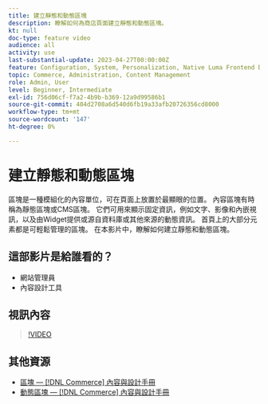 ```yaml
---
title: 建立靜態和動態區塊
description: 瞭解如何為商店頁面建立靜態和動態區塊。
kt: null
doc-type: feature video
audience: all
activity: use
last-substantial-update: 2023-04-27T00:00:00Z
feature: Configuration, System, Personalization, Native Luma Frontend Development, Page Content
topic: Commerce, Administration, Content Management
role: Admin, User
level: Beginner, Intermediate
exl-id: 756d06cf-f7a2-4b9b-b369-12a9d99586b1
source-git-commit: 404d2708a6d540d6fb19a33afb20726356cd8000
workflow-type: tm+mt
source-wordcount: '147'
ht-degree: 0%

---
```


# 建立靜態和動態區塊

區塊是一種模組化的內容單位，可在頁面上放置於最顯眼的位置。 內容區塊有時稱為靜態區塊或CMS區塊。 它們可用來顯示固定資訊，例如文字、影像和內嵌視訊，以及由Widget提供或源自資料庫或其他來源的動態資訊。 首頁上的大部分元素都是可輕鬆管理的區塊。 在本影片中，瞭解如何建立靜態和動態區塊。

## 這部影片是給誰看的？

- 網站管理員
- 內容設計工具

## 視訊內容

>[!VIDEO](https://video.tv.adobe.com/v/343783?quality=12&learn=on)

## 其他資源

- [區塊 —  [!DNL Commerce] 內容與設計手冊](https://experienceleague.adobe.com/docs/commerce-admin/content-design/elements/blocks/blocks.html)
- [動態區塊 —  [!DNL Commerce] 內容與設計手冊](https://experienceleague.adobe.com/docs/commerce-admin/content-design/elements/dynamic-blocks/dynamic-blocks.html)
